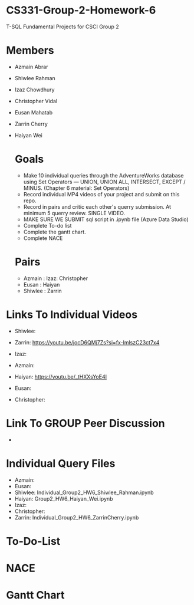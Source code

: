 # CS331-Group-2-Homework-6

T-SQL Fundamental Projects for CSCI Group 2

# Members
- Azmain Abrar
- Shiwlee Rahman
- Izaz Chowdhury
- Christopher Vidal
- Eusan Mahatab
- Zarrin Cherry
- Haiyan Wei

  # Goals
  - Make 10 individual queries through the AdventureWorks database using Set Operators — UNION, UNION ALL, INTERSECT, EXCEPT / MINUS. (Chapter 6 material: Set Operators)
  - Record individual MP4 videos of your project and submit on this repo.
  - Record in pairs and critic each other's querry submission. At minimum 5 querry review. SINGLE VIDEO.
  - MAKE SURE WE SUBMIT sql script in .ipynb file (Azure Data Studio)
  - Complete To-do list
  - Complete the gantt chart.
  - Complete NACE 

  # Pairs
  - Azmain : Izaz: Christopher
  - Eusan : Haiyan
  - Shiwlee : Zarrin 

 # Links To Individual Videos
 - Shiwlee: 
   
 - Zarrin: https://youtu.be/jocD6QMj7Zs?si=fx-lmlszC23ct7x4
   
 - Izaz:
   
 - Azmain: 
   
 - Haiyan: https://youtu.be/_tHXXsYoE4I
 - Eusan:  
   
 - Christopher: 

 # Link To GROUP Peer Discussion
-

# Individual Query Files
- Azmain: 
- Eusan: 
- Shiwlee: Individual_Group2_HW6_Shiwlee_Rahman.ipynb
- Haiyan: Group2_HW6_Haiyan_Wei.ipynb
- Izaz: 
- Christopher:
- Zarrin: Individual_Group2_HW6_ZarrinCherry.ipynb

# To-Do-List





# NACE




# Gantt Chart 
